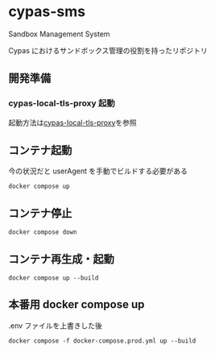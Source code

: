 # cypas-sms

Sandbox Management System

Cypas におけるサンドボックス管理の役割を持ったリポジトリ

## 開発準備

### cypas-local-tls-proxy 起動

起動方法は[cypas-local-tls-proxy](https://github.com/shin-lab-sec/cypas-local-tls-proxy)を参照

## コンテナ起動

今の状況だと userAgent を手動でビルドする必要がある

```
docker compose up
```

## コンテナ停止

```
docker compose down
```

## コンテナ再生成・起動

```
docker compose up --build
```

## 本番用 docker compose up

.env ファイルを上書きした後

```
docker compose -f docker-compose.prod.yml up --build
```
